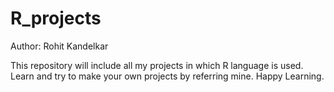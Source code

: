 # R_projects
Author: Rohit Kandelkar

This repository will include all my projects in which R language is used. Learn and try to make your own projects by referring mine. Happy Learning.
